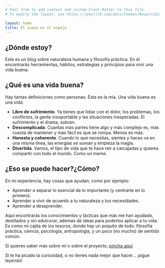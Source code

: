 ```yaml
---
# Feel free to add content and custom Front Matter to this file.
# To modify the layout, see https://jekyllrb.com/docs/themes/#overriding-theme-defaults

layout: home
title: El simio en el espejo
---
```


## ¿Dónde estoy?
Este es un blog sobre naturaleza humana y filosofía práctica. En él encontrarás  herramientas, hábitos, estrategias y principios para vivir una vida buena.


## ¿Qué es una vida buena?
Hay tantas definiciones como personas. Ésta es la mía.
Una vida buena es una vida:
* **Libre de sufrimiento**. Ya tienes que lidiar con el dolor, los problemas, los conflictos, la gente insoportable y las situaciones inesperadas. El sufrimiento y el drama, sobran.
* **Descomplicada**. Cuantas más partes tiene algo y más complejo es, más cuesta de mantener y más fácil es que se rompa. Menos es más.
* **Honesta y coherente**. Cuando lo que necesitas, sientes y haces va en una misma línea, las energías se suman y empieza la magia.
* **Divertida**. Vamos, el tipo de vida que te hace reír a carcajadas y quieres compartir con todo el mundo. Como un meme.


## ¿Eso se puede hacer?¿Cómo?
En mi experiencia, hay cosas que ayudan, como por ejemplo:
* Aprender a separar lo esencial de lo importante (y centrarte en lo primero).
* Aprender a vivir de acuerdo a tu naturaleza y tus necesidades.
* Aprender a desaprender.

Aquí encontrarás los conocimientos y tácticas que más me han ayudado, destilados y sin edulcorar, además de ideas para poderlos aplicar a tu vida. Es como mi cajita de los tesoros, donde hay un poquito de todo: filosofía práctica, ciencia, psicología, antropología, y un poco (no mucho) de sentido común.


Si quieres saber más sobre mí o sobre el proyecto, [pincha aquí](/descubre).

Si te ha picado la curiosidad, o no tienes nada mejor que hacer... ¡sigue leyendo!
